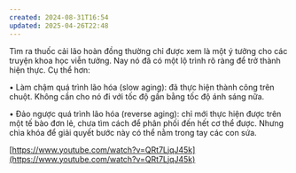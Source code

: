 ```yaml
---
created: 2024-08-31T16:54
updated: 2025-04-26T22:48
---
```

Tìm ra thuốc cải lão hoàn đồng thường chỉ được xem là một ý tưởng cho các truyện khoa học viễn tưởng. Nay nó đã có một lộ trình rõ ràng để trở thành hiện thực. Cụ thể hơn:

• Làm chậm quá trình lão hóa (slow aging): đã thực hiện thành công trên chuột. Không cần cho nó đi với tốc độ gần bằng tốc độ ánh sáng nữa.

• Đảo ngược quá trình lão hóa (reverse aging): chỉ mới thực hiện được trên một tế bào đơn lẻ, chưa tìm cách để phân phối đến hết cơ thể được. Nhưng chìa khóa để giải quyết bước này có thể nằm trong tay các con sứa.

[https://www.youtube.com/watch?v=QRt7LjqJ45k](https://www.youtube.com/watch?v=QRt7LjqJ45k)
